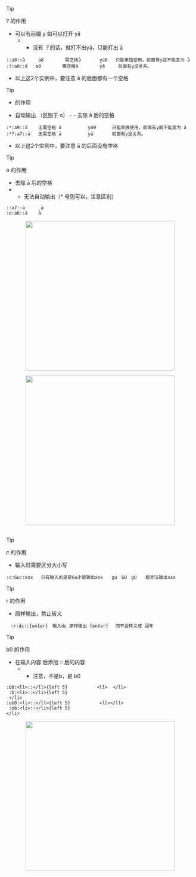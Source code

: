 > [!TIP]
>  ? 的作用

- 可以有前缀 y   如可以打开 yā   
     - - 没有 ？的话，就打不出yā，只能打出 ā

```
::a8::ā     a8        需空格ā       ya8   只能单独使用，前面有y就不能变为 ā
:?:a0::ā   a0        需空格ā        yā     前面有y没关系。
```
-  以上这2个实例中，要注意 ā 的后面都有一个空格

> [!TIP]
>   * 的作用

- 自动输出   （区别于 o）
            - - 去除 ā 后的空格

```
:*:a9::ā    无需空格 ā          ya9      只能单独使用，前面有y就不能变为 ā
:*?:a7::ā   无需空格 ā          yā       前面有y没关系。
```
-  以上这2个实例中，要注意 ā 的后面没有空格

> [!TIP]
>   o 的作用

- 去除 ā 后的空格
- - 无法自动输出（* 号则可以，注意区别）

```
::a7::ā      ā 
:o:a6::ā    ā
```

<p align="center"><img src="https://cdn.jsdelivr.net/gh/zb9678/img@main/up1/01.16:14:43:21.png" style="width:400px;"></p>

<p align='center'><img src="https://ing.w07.us.kg/images/20250116142301.png" style='width:400px;'><br><br>

> [!TIP]
>    c 的作用

- 输入时需要区分大小写

```
:c:Gu::xxx   只有输入的是是Gu才能输出xxx　　gu　GU　gU　　都无法输出xxx
```

> [!TIP]
>    r 的作用

-  原样输出，禁止转义

```
　:r:dc::{enter}　输入dc 原样输出 {enter} 　而不会转义成 回车
```

> [!TIP]
>    b0 的作用

- 在输入内容 <ll> 后添加 :: 后的内容 </ll>
  - - 注意，不是b，是 b0

```
:b0:<ll>::</ll>{left 5}           <ll>  </ll>
 :b:<li>::</li>{left 5}
 </li>
:ob0:<ll>::</ll>{left 5}           <ll></ll>
 :ob:<li>::</li>{left 5}             
</li>
```

<p align="center"><img src="https://cdn.jsdelivr.net/gh/zb9678/img@main/up1/01.16:15:02:16.png" style="width:400px;"></p>